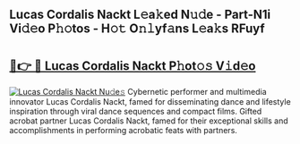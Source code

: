 ## Lucas Cordalis Nackt L𝚎a𝚔ed N𝚞𝚍e - Part-N1i Vi𝚍𝚎o P𝚑𝚘tos - H𝚘𝚝 O𝚗𝚕yf𝚊ns L𝚎a𝚔s RFuyf

# <h2><a href="http://kf8741.oniu.top/?m=Lucas+Cordalis+Nackt">🔗👉 🔴 Lucas Cordalis Nackt P𝚑ot𝚘𝚜 V𝚒d𝚎o</a></h2>

[![Lucas Cordalis Nackt Nu𝚍e𝚜](https://i.imgur.com/0qMVB7G.gif)](http://kf8741.oniu.top/?m=Lucas+Cordalis+Nackt)
Cybernetic performer and multimedia innovator Lucas Cordalis Nackt, famed for disseminating dance and lifestyle inspiration through viral dance sequences and compact films. Gifted acrobat partner Lucas Cordalis Nackt, famed for their exceptional skills and accomplishments in performing acrobatic feats with partners.  
